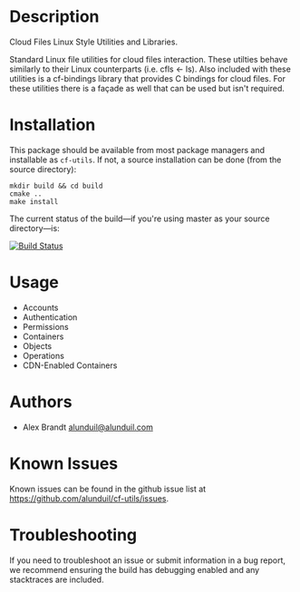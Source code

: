 # Description

Cloud Files Linux Style Utilities and Libraries.

Standard Linux file utilities for cloud files interaction.  These utilties
behave similarly to their Linux counterparts (i.e. cfls ← ls).  Also included
with these utilities is a cf-bindings library that provides C bindings for cloud
files.  For these utilities there is a façade as well that can be used but isn't
required.

# Installation

This package should be available from most package managers and installable as
`cf-utils`.  If not, a source installation can be done (from the source
directory):

```
mkdir build && cd build
cmake ..
make install
```

The current status of the build—if you're using master as your source
directory—is:

[![Build Status](https://secure.travis-ci.org/alunduil/cf-utils.png?branch=master)](https://travis-ci.org/alunduil/cf-utils)

# Usage

* Accounts
* Authentication
* Permissions
* Containers
* Objects
* Operations
* CDN-Enabled Containers

# Authors

* Alex Brandt <alunduil@alunduil.com>

# Known Issues

Known issues can be found in the github issue list at
https://github.com/alunduil/cf-utils/issues.

# Troubleshooting

If you need to troubleshoot an issue or submit information in a bug report, we
recommend ensuring the build has debugging enabled and any stacktraces are
included.
